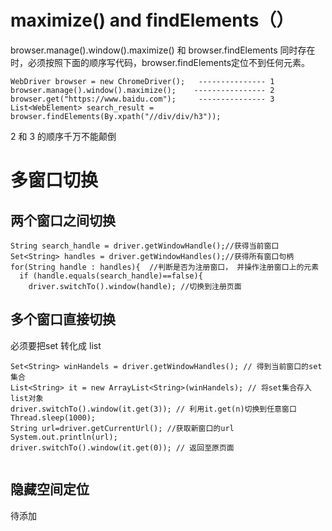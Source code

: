 # maximize() and findElements（）
browser.manage().window().maximize() 和 browser.findElements 同时存在时，必须按照下面的顺序写代码，browser.findElements定位不到任何元素。
```  
WebDriver browser = new ChromeDriver();   --------------- 1
browser.manage().window().maximize();    ---------------- 2
browser.get("https://www.baidu.com");     --------------- 3
List<WebElement> search_result = browser.findElements(By.xpath("//div/div/h3"));

```  
2 和 3 的顺序千万不能颠倒


# 多窗口切换
## 两个窗口之间切换

```
String search_handle = driver.getWindowHandle();//获得当前窗口
Set<String> handles = driver.getWindowHandles();//获得所有窗口句柄
for(String handle : handles){  //判断是否为注册窗口， 并操作注册窗口上的元素
  if (handle.equals(search_handle)==false){ 
    driver.switchTo().window(handle); //切换到注册页面

```
## 多个窗口直接切换
必须要把set 转化成 list
```
Set<String> winHandels = driver.getWindowHandles(); // 得到当前窗口的set集合
List<String> it = new ArrayList<String>(winHandels); // 将set集合存入list对象
driver.switchTo().window(it.get(3)); // 利用it.get(n)切换到任意窗口
Thread.sleep(1000);
String url=driver.getCurrentUrl(); //获取新窗口的url
System.out.println(url);
driver.switchTo().window(it.get(0)); // 返回至原页面


```
## 隐藏空间定位
待添加
